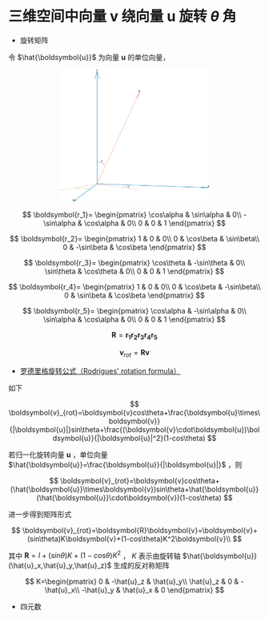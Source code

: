 # 三维空间中向量 $\boldsymbol{v}$ 绕向量 $\boldsymbol{u}$ 旋转 $\theta$ 角
* 旋转矩阵

令 $\hat{\boldsymbol{u}}$ 为向量 $\boldsymbol{u}$ 的单位向量，
<p align="center">
<img src="image1.png" alt="图1" width="300px"/>
</p>

$$
\boldsymbol{r_1}=
\begin{pmatrix}
\cos\alpha & \sin\alpha & 0\\
-\sin\alpha & \cos\alpha & 0\\
0 & 0 & 1
\end{pmatrix}
$$

$$
\boldsymbol{r_2}=
\begin{pmatrix}
1 & 0 & 0\\
0 & \cos\beta & \sin\beta\\
0 & -\sin\beta & \cos\beta
\end{pmatrix}
$$

$$
\boldsymbol{r_3}=
\begin{pmatrix}
\cos\theta & -\sin\theta & 0\\
\sin\theta & \cos\theta & 0\\
0 & 0 & 1
\end{pmatrix}
$$

$$
\boldsymbol{r_4}=
\begin{pmatrix}
1 & 0 & 0\\
0 & \cos\beta & -\sin\beta\\
0 & \sin\beta & \cos\beta
\end{pmatrix}
$$

$$
\boldsymbol{r_5}=
\begin{pmatrix}
\cos\alpha & -\sin\alpha & 0\\
\sin\alpha & \cos\alpha & 0\\
0 & 0 & 1
\end{pmatrix}
$$

$$\boldsymbol{R}=\boldsymbol{r_1}\boldsymbol{r_2}\boldsymbol{r_3}\boldsymbol{r_4}\boldsymbol{r_5}$$

$$\boldsymbol{v}_{rot}=\boldsymbol{R}\boldsymbol{v}$$

* [罗德里格旋转公式（Rodrigues' rotation formula）](https://www.cnblogs.com/wtyuan/p/12324495.html)

如下

$$
\boldsymbol{v}_{rot}=\boldsymbol{v}cos\theta+\frac{\boldsymbol{u}\times\boldsymbol{v}}{|\boldsymbol{u}|}sin\theta+\frac{(\boldsymbol{v}\cdot\boldsymbol{u})\boldsymbol{u}}{|\boldsymbol{u}|^2}(1-cos\theta)
$$

若归一化旋转向量 $\boldsymbol{u}$ ，单位向量 $\hat{\boldsymbol{u}}=\frac{\boldsymbol{u}}{|\boldsymbol{u}|}$ ，则

$$
\boldsymbol{v}_{rot}=\boldsymbol{v}cos\theta+(\hat{\boldsymbol{u}}\times\boldsymbol{v})sin\theta+\hat{\boldsymbol{u}}(\hat{\boldsymbol{u}}\cdot\boldsymbol{v})(1-cos\theta)
$$

进一步得到矩阵形式

$$
\boldsymbol{v}_{rot}=\boldsymbol{R}\boldsymbol{v}=\boldsymbol{v}+(sin\theta)K\boldsymbol{v}+(1-cos\theta)K^2\boldsymbol{v}\\
$$

其中 $\boldsymbol{R}=I+(sin\theta)K+(1-cos\theta)K^2$ ， $K$ 表示由旋转轴 $\hat{\boldsymbol{u}}(\hat{u}_x,\hat{u}_y,\hat{u}_z)$ 生成的反对称矩阵

$$
K=\begin{pmatrix}
0 & -\hat{u}_z & \hat{u}_y\\
\hat{u}_z & 0 & -\hat{u}_x\\
-\hat{u}_y & \hat{u}_x & 0
\end{pmatrix}
$$

* 四元数
